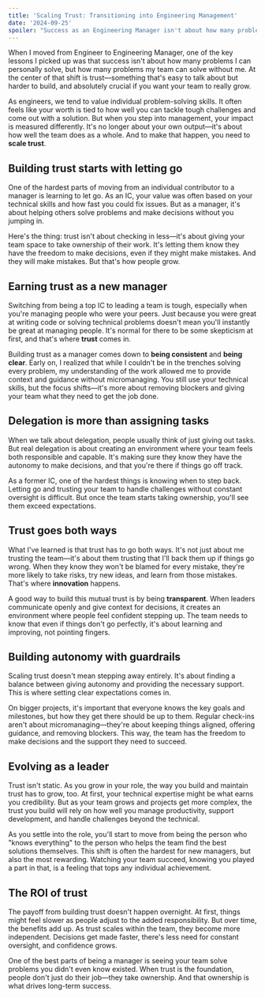 ```yaml
---
title: 'Scaling Trust: Transitioning into Engineering Management'
date: '2024-09-25'
spoiler: "Success as an Engineering Manager isn't about how many problems you can solve yourself, but how many problems your team can solve without you. Trust is the key to unlocking your team's potential, but building that trust is a journey. In this post, I share my personal experience transitioning from engineer to manager and the lessons learned along the way."
---
```


When I moved from Engineer to Engineering Manager, one of the key lessons I picked up was that success isn't about how many problems I can personally solve, but how many problems my team can solve without me. At the center of that shift is trust—something that's easy to talk about but harder to build, and absolutely crucial if you want your team to really grow.

As engineers, we tend to value individual problem-solving skills. It often feels like your worth is tied to how well you can tackle tough challenges and come out with a solution. But when you step into management, your impact is measured differently. It's no longer about your own output—it's about how well the team does as a whole. And to make that happen, you need to **scale trust**.

## Building trust starts with letting go

One of the hardest parts of moving from an individual contributor to a manager is learning to let go. As an IC, your value was often based on your technical skills and how fast you could fix issues. But as a manager, it's about helping others solve problems and make decisions without you jumping in.

Here's the thing: trust isn't about checking in less—it's about giving your team space to take ownership of their work. It's letting them know they have the freedom to make decisions, even if they might make mistakes. And they will make mistakes. But that's how people grow.

## Earning trust as a new manager

Switching from being a top IC to leading a team is tough, especially when you're managing people who were your peers. Just because you were great at writing code or solving technical problems doesn't mean you'll instantly be great at managing people. It's normal for there to be some skepticism at first, and that's where **trust** comes in.

Building trust as a manager comes down to **being consistent** and **being clear**. Early on, I realized that while I couldn't be in the trenches solving every problem, my understanding of the work allowed me to provide context and guidance without micromanaging. You still use your technical skills, but the focus shifts—it's more about removing blockers and giving your team what they need to get the job done.

## Delegation is more than assigning tasks

When we talk about delegation, people usually think of just giving out tasks. But real delegation is about creating an environment where your team feels both responsible and capable. It's making sure they know they have the autonomy to make decisions, and that you're there if things go off track.

As a former IC, one of the hardest things is knowing when to step back. Letting go and trusting your team to handle challenges without constant oversight is difficult. But once the team starts taking ownership, you'll see them exceed expectations.

## Trust goes both ways

What I've learned is that trust has to go both ways. It's not just about me trusting the team—it's about them trusting that I'll back them up if things go wrong. When they know they won't be blamed for every mistake, they're more likely to take risks, try new ideas, and learn from those mistakes. That's where **innovation** happens.

A good way to build this mutual trust is by being **transparent**. When leaders communicate openly and give context for decisions, it creates an environment where people feel confident stepping up. The team needs to know that even if things don't go perfectly, it's about learning and improving, not pointing fingers.

## Building autonomy with guardrails

Scaling trust doesn't mean stepping away entirely. It's about finding a balance between giving autonomy and providing the necessary support. This is where setting clear expectations comes in.

On bigger projects, it's important that everyone knows the key goals and milestones, but how they get there should be up to them. Regular check-ins aren't about micromanaging—they're about keeping things aligned, offering guidance, and removing blockers. This way, the team has the freedom to make decisions and the support they need to succeed.

## Evolving as a leader

Trust isn't static. As you grow in your role, the way you build and maintain trust has to grow, too. At first, your technical expertise might be what earns you credibility. But as your team grows and projects get more complex, the trust you build will rely on how well you manage productivity, support development, and handle challenges beyond the technical.

As you settle into the role, you'll start to move from being the person who "knows everything" to the person who helps the team find the best solutions themselves. This shift is often the hardest for new managers, but also the most rewarding. Watching your team succeed, knowing you played a part in that, is a feeling that tops any individual achievement.

## The ROI of trust

The payoff from building trust doesn't happen overnight. At first, things might feel slower as people adjust to the added responsibility. But over time, the benefits add up. As trust scales within the team, they become more independent. Decisions get made faster, there's less need for constant oversight, and confidence grows.

One of the best parts of being a manager is seeing your team solve problems you didn't even know existed. When trust is the foundation, people don't just do their job—they take ownership. And that ownership is what drives long-term success.